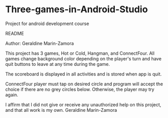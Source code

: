 # Three-games-in-Android-Studio
Project for android development course

README

Author: Geraldine Marin-Zamora

This project has 3 games, Hot or Cold, Hangman, and ConnectFour. All games change background color depending on the player's turn and have quit buttons to leave at any time during the game.

The scoreboard is displayed in all activities and is stored when app is quit.

ConnectFour player must tap on desired circle and program will accept the choice if there are no grey circles below. Otherwise, the player may try again.

I affirm that I did not give or receive any unauthorized help on this project, and that all work is my own.
Geraldine Marin-Zamora
